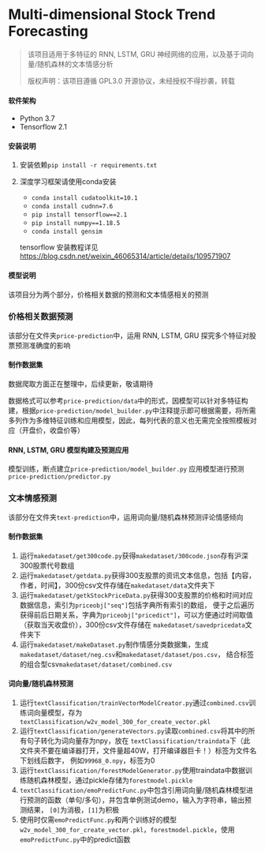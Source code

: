 # Multi-dimensional Stock Trend Forecasting

> 该项目适用于多特征的 RNN, LSTM, GRU 神经网络的应用，以及基于词向量/随机森林的文本情感分析
> 
> 版权声明：该项目遵循 GPL3.0 开源协议，未经授权不得抄袭，转载

#### 软件架构
* Python 3.7
* Tensorflow 2.1

#### 安装说明
1. 安装依赖`pip install -r requirements.txt`
2. 深度学习框架请使用conda安装
    * `conda install cudatoolkit=10.1`
    * `conda install cudnn=7.6`
    * `pip install tensorflow==2.1`
    * `pip install numpy==1.18.5`
    * `conda install gensim`
   
   tensorflow 安装教程详见 <https://blog.csdn.net/weixin_46065314/article/details/109571907>

#### 模型说明
该项目分为两个部分，价格相关数据的预测和文本情感相关的预测

### 价格相关数据预测
该部分在文件夹`price-prediction`中，运用 RNN, LSTM, GRU 探究多个特征对股票预测准确度的影响

#### 制作数据集
数据爬取方面正在整理中，后续更新，敬请期待

数据格式可以参考`price-prediction/data`中的形式，因模型可以针对多特征构建，根据`price-prediction/model_builder.py`中注释提示即可根据需要，将所需多列作为多维特征训练和应用模型，因此，每列代表的意义也无需完全按照模板对应（开盘价，收盘价等）

#### RNN, LSTM, GRU 模型构建及预测应用
模型训练，断点建立`price-prediction/model_builder.py`
应用模型进行预测`price-prediction/predictor.py`

### 文本情感预测

该部分在文件夹`text-prediction`中，运用词向量/随机森林预测评论情感倾向

#### 制作数据集
1. 运行`makedataset/get300code.py`获得`makedataset/300code.json`存有沪深300股票代号数组
2. 运行`makedataset/getdata.py`获得300支股票的资讯文本信息，包括【内容，作者，时间】，300份csv文件存储在`makedataset/data`文件夹下
3. 运行`makedataset/getkStockPriceData.py`获得300支股票的价格和时间对应数据信息，索引为`priceobj["seq"]`包括字典所有索引的数组，
便于之后遍历获得前后日期关系，字典为`priceobj["pricedict"]`，可以方便通过时间取值（获取当天收盘价），300份csv文件存储在
`makedataset/savedpricedata`文件夹下
4. 运行`makedataset/makeDataset.py`制作情感分类数据集，生成`makedataset/dataset/neg.csv`和`makedataset/dataset/pos.csv`，
结合标签的组合型csv`makedataset/dataset/combined.csv`

#### 词向量/随机森林预测
1. 运行`textClassification/trainVectorModelCreator.py`通过`combined.csv`训练词向量模型，存为
`textClassification/w2v_model_300_for_create_vector.pkl`
2. 运行`textClassification/generateVectors.py`读取`combined.csv`将其中的所有句子转化为词向量存为npy，放在
`textClassification/traindata`下（此文件夹不要在编译器打开，文件量超40W，打开编译器巨卡！）标签为文件名下划线后数字，
例如`99968_0.npy`，标签为0
3. 运行`textClassification/forestModelGenerator.py`使用traindata中数据训练随机森林模型，通过pickle存储为`forestmodel.pickle`
4. `textClassification/emoPredictFunc.py`中包含引用词向量/随机森林模型进行预测的函数（单句/多句），并包含单例测试demo，输入为字符串，输出预测结果，
`[0]`为消极，`[1]`为积极
5. 使用时仅需`emoPredictFunc.py`和两个训练好的模型`w2v_model_300_for_create_vector.pkl`，`forestmodel.pickle`，使用
`emoPredictFunc.py`中的predict函数